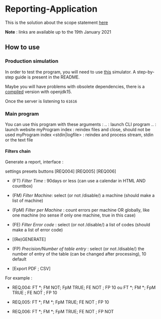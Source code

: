 # Reporting-Application


This is the solution about the scope statement [here](http://dev.axel-chemin.fr/reporting-application/dl/MaintenanceReportTestReqDocV0_1.pdf)

**Note** : links are available up to the 19th January 2021

## How to use

### Production simulation

In order to test the program, you will need to use [this](http://dev.axel-chemin.fr/reporting-application/dl/machine-event-simulator-master.zip) simulator. A step-by-step guide is present in the README.

Maybe you will have problems with obsolete dependencies, there is a [compiled](http://dev.axel-chemin.fr/reporting-application/dl/machine-event-simulator-compiled.zip) version with openjdk15.

Once the server is listening to `61616` 

### Main program

You can use this program with these arguments :
.. : launch CLI program
.. : launch website
myProgram index <Workspace> : reindex files and close, should not be used
myProgram index <Workspace> <stdin|logfile> : reindex and process stream, stdin or the text file



#### Filters chain

Generate a report, interface :

settings presets buttons \[REQ004\] \[REQ005\] \[REQ006\]

* (FT) *Filter Time* : 90days or less (can use a calendar in HTML AND countbox)

* (FM) *Filter Machine*: select (or not /disable/) a machine (should make a list of machine)

* (FpM) *Filter per Machine* : count errors per machine OR globally, like one machine (no sense if only one machine, true in this case)

* (FE) *Filter Error code* : select (or not /disable/) a list of codes (should make a list of error code)

* [(Re)GENERATE]

* (FP) *Precision/Number of table entry* : select (or not /disable/) the number of entry of the table (can be changed after processing), 10  default

* [Export PDF ; CSV]

For example :

* REQ,004:
FT *; FM NOT; FpM TRUE; FE NOT ; FP 10 ou FT *; FM *; FpM TRUE ; FE NOT ; FP 10

* REQ,005:
FT *; FM *; FpM TRUE; FE NOT ; FP 10

* REQ,006:
FT *; FM *; FpM TRUE; FE NOT ; FP NOT

